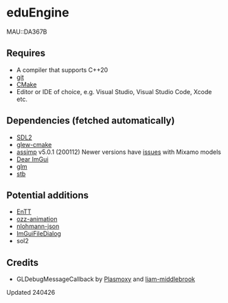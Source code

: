 # eduEngine
MAU::DA367B

## Requires
- A compiler that supports C++20
- [git](https://git-scm.com/)
- [CMake](https://cmake.org/)
- Editor or IDE of choice, e.g. Visual Studio, Visual Studio Code, Xcode etc.

## Dependencies (fetched automatically)
- [SDL2](https://github.com/libsdl-org/SDL)
- [glew-cmake](https://github.com/Perlmint/glew-cmake)
- [assimp](https://github.com/assimp/assimp) v5.0.1 (200112) Newer versions have [issues](https://github.com/assimp/assimp/issues/4620) with Mixamo models
- [Dear ImGui](https://github.com/ocornut/imgui)
- [glm](https://github.com/g-truc/glm)
- [stb](https://github.com/nothings/stb)

## Potential additions

- [EnTT](https://github.com/skypjack/entt)
- [ozz-animation](https://guillaumeblanc.github.io/ozz-animation/)
- [nlohmann-json](https://github.com/nlohmann/json)
- [ImGuiFileDialog](https://github.com/aiekick/ImGuiFileDialog)
- sol2

## Credits
- GLDebugMessageCallback by [Plasmoxy](https://gist.github.com/Plasmoxy/aec637b85e306f671339dcfd509efc82) and [liam-middlebrook](https://gist.github.com/liam-middlebrook/c52b069e4be2d87a6d2f)

Updated 240426  